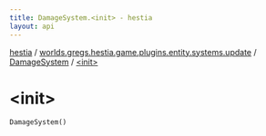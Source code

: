 ```yaml
---
title: DamageSystem.<init> - hestia
layout: api
---
```


<div class='api-docs-breadcrumbs'><a href="../../index.html">hestia</a> / <a href="../index.html">worlds.gregs.hestia.game.plugins.entity.systems.update</a> / <a href="index.html">DamageSystem</a> / <a href="./-init-.html">&lt;init&gt;</a></div>

# &lt;init&gt;

<div class="signature"><code><span class="identifier">DamageSystem</span><span class="symbol">(</span><span class="symbol">)</span></code></div>
